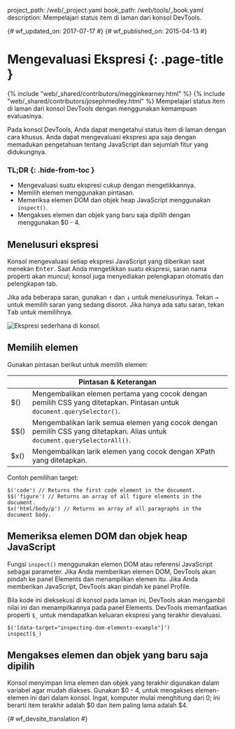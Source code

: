 project_path: /web/_project.yaml
book_path: /web/tools/_book.yaml
description: Mempelajari status item di laman dari konsol DevTools.

{# wf_updated_on: 2017-07-17 #}
{# wf_published_on: 2015-04-13 #}

# Mengevaluasi Ekspresi {: .page-title }

{% include "web/_shared/contributors/megginkearney.html" %}
{% include "web/_shared/contributors/josephmedley.html" %}
Mempelajari status item di laman dari konsol DevTools dengan menggunakan kemampuan evaluasinya.

Pada konsol DevTools, Anda dapat mengetahui status item
di laman dengan cara khusus.
Anda dapat mengevaluasi ekspresi apa saja dengan memadukan
pengetahuan tentang JavaScript dan sejumlah fitur yang didukungnya.


### TL;DR {: .hide-from-toc }
- Mengevaluasi suatu ekspresi cukup dengan mengetikkannya.
- Memilih elemen menggunakan pintasan.
- Memeriksa elemen DOM dan objek heap JavaScript menggunakan `inspect()`.
- Mengakses elemen dan objek yang baru saja dipilih dengan menggunakan $0 - 4.


## Menelusuri ekspresi

Konsol mengevaluasi setiap ekspresi JavaScript yang diberikan
saat menekan <kbd class="kbd">Enter</kbd>.
Saat Anda mengetikkan suatu ekspresi,
saran nama properti akan muncul;
konsol juga menyediakan pelengkapan otomatis dan pelengkapan tab.

Jika ada beberapa saran,
gunakan <kbd class="kbd">↑</kbd> dan <kbd class="kbd">↓</kbd> untuk menelusurinya. Tekan <kbd class="kbd">→</kbd> untuk memilih saran yang sedang disorot.
Jika hanya ada satu saran,
tekan <kbd class="kbd">Tab</kbd> untuk memilihnya.

![Ekspresi sederhana di konsol.](images/evaluate-expressions.png)

## Memilih elemen

Gunakan pintasan berikut untuk memilih elemen:

<table class="responsive">
  <thead>
    <tr>
      <th colspan="2">Pintasan &amp; Keterangan</th>
    </tr>
  </thead>
  <tbody>
    <tr>
      <td data-th="Shortcut">$()</td>
      <td data-th="Description">Mengembalikan elemen pertama yang cocok dengan pemilih CSS yang ditetapkan. Pintasan untuk <code>document.querySelector()</code>.</td>
    </tr>
    <tr>
      <td data-th="Shortcut">$$()</td>
      <td data-th="Description">Mengembalikan larik semua elemen yang cocok dengan pemilih CSS yang ditetapkan. Alias untuk <code>document.querySelectorAll()</code>.</td>
    </tr>
    <tr>
      <td data-th="Shortcut">$x()</td>
      <td data-th="Description">Mengembalikan larik elemen yang cocok dengan XPath yang ditetapkan.</td>
    </tr>
  </tbody>
</table>

Contoh pemilihan target:

    $('code') // Returns the first code element in the document.
    $$('figure') // Returns an array of all figure elements in the document.
    $x('html/body/p') // Returns an array of all paragraphs in the document body.

## Memeriksa elemen DOM dan objek heap JavaScript

Fungsi `inspect()` menggunakan elemen DOM atau referensi JavaScript
sebagai parameter.
Jika Anda memberikan elemen DOM,
DevTools akan pindah ke panel Elements dan menampilkan elemen itu.
Jika Anda memberikan JavaScript,
DevTools akan pindah ke panel Profile.

Bila kode ini dieksekusi di konsol pada laman ini,
DevTools akan mengambil nilai ini dan menampilkannya pada panel Elements.
DevTools memanfaatkan properti `$_`
untuk mendapatkan keluaran ekspresi yang terakhir dievaluasi.

    $('[data-target="inspecting-dom-elements-example"]')
    inspect($_)

## Mengakses elemen dan objek yang baru saja dipilih

Konsol menyimpan lima elemen dan objek yang terakhir digunakan
dalam variabel agar mudah diakses.
Gunakan $0 - 4,
untuk mengakses elemen-elemen ini dari dalam konsol.
Ingat, komputer mulai menghitung dari 0;
ini berarti item terakhir adalah $0 dan item paling lama adalah $4.


{# wf_devsite_translation #}
